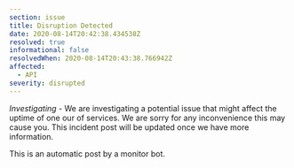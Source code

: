 ```yaml
---
section: issue
title: Disruption Detected
date: 2020-08-14T20:42:38.434538Z
resolved: true
informational: false
resolvedWhen: 2020-08-14T20:43:38.766942Z
affected:
  - API
severity: disrupted
---
```

*Investigating* - We are investigating a potential issue that might affect the uptime of one our of services. We are sorry for any inconvenience this may cause you. This incident post will be updated once we have more information.

This is an automatic post by a monitor bot.
        